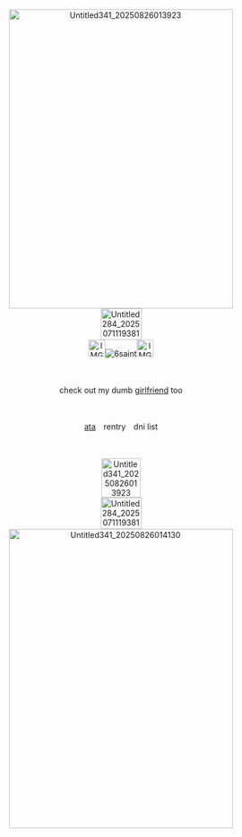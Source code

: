 <div align="center"><img width="400" height="533" alt="Untitled341_20250826013923" src="https://github.com/user-attachments/assets/a979a7c9-c6c2-4bf3-832f-a249cacd7393" />
<div align="center"><img width="73" height="56" alt="Untitled284_20250711193810" src="https://github.com/user-attachments/assets/d849d742-9087-48b4-9277-c70cf699d5ea" />





<div align="center"><img width="30" height="30" alt="IMG_1779" src="https://github.com/user-attachments/assets/db2a3103-5310-46b4-b327-c902492f1760" /><img src="https://komarev.com/ghpvc/?username=6saint&label=　　demonic　　&color=970e0e&style=plastic" alt="6saint" /><img width="30" height="30" alt="IMG_1779" src="https://github.com/user-attachments/assets/efb52679-7805-4b8e-89d7-a356a2c4b2ec" />

　<div align="center"> check out my dumb [girlfriend](https://github.com/windmillie) too
 
 　
　<div align="center"> [ata](https://devilishly.atabook.org/)⠀ rentry⠀ dni list
  

　



       
<div align="center"><img width="70" height="70" alt="Untitled341_20250826013923" src="https://github.com/user-attachments/assets/b3600527-9687-420e-bfa3-6dfefcdae9e7" />
<div align="center"><img width="73" height="56" alt="Untitled284_20250711193810" src="https://github.com/user-attachments/assets/d849d742-9087-48b4-9277-c70cf699d5ea" />
<div align="center"><img width="400" height="533" alt="Untitled341_20250826014130" src="https://github.com/user-attachments/assets/114a0ddf-22fa-43b4-aeec-af9a1b56e237" />

